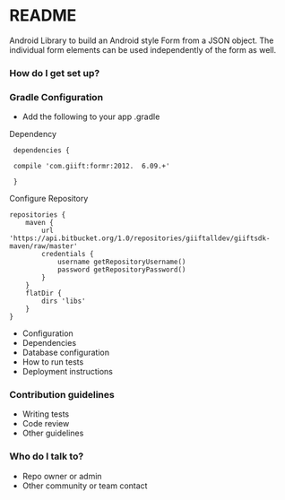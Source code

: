 # README #

Android Library to build an Android style Form from a JSON object.
The individual form elements can be used independently of the form as well.

### How do I get set up? ###

###  Gradle Configuration ### 
* Add the following to your app .gradle 

Dependency 
```
 dependencies {

 compile 'com.giift:formr:2012.  6.09.+'

 }

```
Configure Repository
```
repositories {
    maven {
        url 'https://api.bitbucket.org/1.0/repositories/giiftalldev/giiftsdk-maven/raw/master'
        credentials {
            username getRepositoryUsername()
            password getRepositoryPassword()
        }
    }
    flatDir {
        dirs 'libs'
    }
}

```






* Configuration
* Dependencies
* Database configuration
* How to run tests
* Deployment instructions

### Contribution guidelines ###

* Writing tests
* Code review
* Other guidelines

### Who do I talk to? ###

* Repo owner or admin
* Other community or team contact